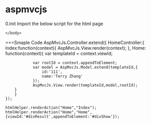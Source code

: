 aspmvcjs
========
0.Init
Import the below script for the html page
<script type="text/javascript" src="app/lib/jquery.js" />
<script type="text/javascript" src="app/lib/jquery.tmpl.min.js" />
<script type="text/javascript" src="app/lib/aspmvcjs.js" />
1. Html Page
<html>
	<head>
		<title>Javascript Model Showcase</title>

	</head>
	<body>
        <div id="divShow">

        </div>
		<script id="divResult" type="text/html">
            <span>Id:${id}</span>
            <span>Name:${name}</span>
        </script>
	</body>
</html>

===Smaple Code
    AspMvcJs.Controller.extend({
        HomeController:{
            Index:function(context){
               AspMvcJs.View.render(context);
            },
	    Home: function(context){
		var templateId = context.viewId;

                var rootId = context.appendToElement;
                var model = AspMvcJs.Model.extend(templateId,{
                    id:'111',
                    name:'Terry Zhang'
                });
                AspMvcJs.View.render(templateId,model,rootId);
	    }
        }
    });

    htmlHelper.renderAction("Home","Index");
    htmlHelper.renderAction("Home","Home",{viewId:'#divResult',appendToElement:'#divShow'});
